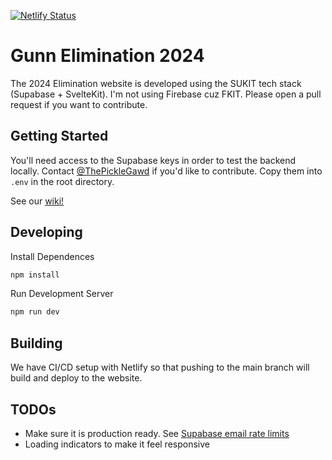 [![Netlify Status](https://api.netlify.com/api/v1/badges/5193f97d-be1d-4953-967c-093aad0c8d28/deploy-status)](https://app.netlify.com/sites/gunn-elimination-2024/deploys)

# Gunn Elimination 2024

The 2024 Elimination website is developed using the SUKIT tech stack (Supabase + SvelteKit). I'm not using Firebase cuz FKIT. Please open a pull request if you want to contribute.

## Getting Started

You'll need access to the Supabase keys in order to test the backend locally. Contact [@ThePickleGawd](https://github.com/ThePickleGawd) if you'd like to contribute. Copy them into `.env` in the root directory.

See our [wiki!](https://github.com/gunn-elimination/elimination-2024/wiki)

## Developing

Install Dependences
```bash
npm install
```
Run Development Server
```bash
npm run dev
```

## Building

We have CI/CD setup with Netlify so that pushing to the main branch will build and deploy to the website.

## TODOs

- Make sure it is production ready. See [Supabase email rate limits](https://supabase.com/docs/guides/platform/going-into-prod#auth-rate-limits)
- Loading indicators to make it feel responsive
